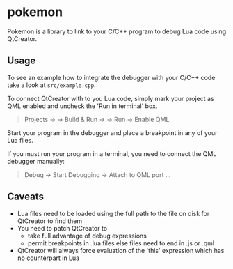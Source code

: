 # pokemon
Pokemon is a library to link to your C/C++ program to debug Lua code using 
QtCreator.

## Usage
To see an example how to integrate the debugger with your C/C++ code take a 
look at `src/example.cpp`.

To connect QtCreator with to you Lua code, simply mark your project as QML
enabled and uncheck the 'Run in terminal' box. 

> Projects -> <your project name> -> Build & Run -> <your kit> -> Run -> Enable QML

Start your program in the debugger and place a breakpoint in any of your
Lua files.

If you must run your program in a terminal, you need to connect the QML
debugger manually:

> Debug -> Start Debugging -> Attach to QML port ...



## Caveats
- Lua files need to be loaded using the full path to the file on disk for QtCreator to find them
- You need to patch QtCreator to
    - take full advantage of debug expressions
    - permit breakpoints in .lua files else files need to end in .js or .qml
- QtCreator will always force evaluation of the 'this' expression which has no counterpart in Lua 
